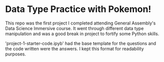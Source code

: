 # Data Type Practice with Pokemon!

This repo was the first project I completed attending General Assembly's Data Science Immersive course. It went through different data type manipulation and was a good break in project to fortify some Python skills.

'project-1-starter-code.ipyb' had the base template for the questions and the code written were the answers. I kept this format for readability purposes.

